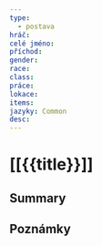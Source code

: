 ```yaml
---
type:
  - postava
hráč: 
celé jméno: 
příchod: 
gender: 
race: 
class: 
práce: 
lokace: 
items: 
jazyky: Common
desc:
---
```

# [[{{title}}]]

## Summary

## Poznámky
